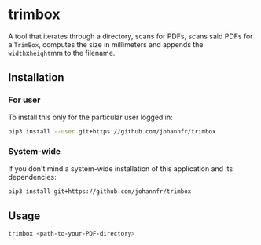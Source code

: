 # trimbox

A tool that iterates through a directory, scans for PDFs, scans said PDFs for a `TrimBox`, computes the size in millimeters and appends the `width`x`height`mm to the filename.

## Installation

### For user

To install this only for the particular user logged in:
```bash
pip3 install --user git+https://github.com/johannfr/trimbox
```

### System-wide
If you don't mind a system-wide installation of this application and its dependencies:
```bash
pip3 install git+https://github.com/johannfr/trimbox
```



## Usage

```bash
trimbox <path-to-your-PDF-directory>
```
